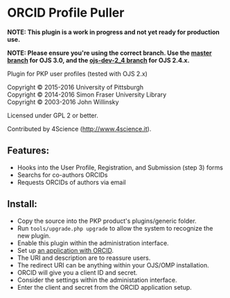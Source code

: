 # ORCID Profile Puller

**NOTE: This plugin is a work in progress and not yet ready for production use.**

**NOTE: Please ensure you're using the correct branch. Use the [master branch](https://github.com/asmecher/orcidProfile/tree/master) for OJS 3.0, and the [ojs-dev-2_4 branch](https://github.com/asmecher/orcidProfile/tree/ojs-dev-2_4) for OJS 2.4.x.**

Plugin for PKP user profiles (tested with OJS 2.x)

Copyright © 2015-2016 University of Pittsburgh
<br />Copyright © 2014-2016 Simon Fraser University Library
<br />Copyright © 2003-2016 John Willinsky

Licensed under GPL 2 or better.

Contributed by 4Science (http://www.4science.it).

## Features:

 * Hooks into the User Profile, Registration, and Submission (step 3) forms
 * Searchs for co-authors ORCIDs
 * Requests ORCIDs of authors via email

## Install:

 * Copy the source into the PKP product's plugins/generic folder.
 * Run `tools/upgrade.php upgrade` to allow the system to recognize the new plugin.
 * Enable this plugin within the administration interface.
 * Set up [an application with ORCID](https://orcid.org/developer-tools).
  * The URI and description are to reassure users.
  * The redirect URI can be anything within your OJS/OMP installation.
  * ORCID will give you a client ID and secret.
 * Consider the settings within the administation interface.
  * Enter the client and secret from the ORCID application setup.
